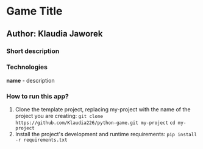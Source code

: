# Game Title
## Author: Klaudia Jaworek

### Short description


### Technologies
**name** - description

### How to run this app?
1. Clone the template project, replacing my-project with the name of the project you are creating: 
`git clone  https://github.com/Klaudia226/python-game.git my-project`
`cd my-project `
2. Install the project's development and runtime requirements:
`pip install -r requirements.txt`